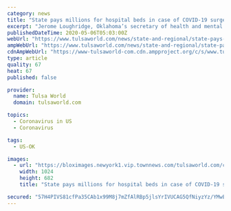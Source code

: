 ```yaml
---
category: news
title: "State pays millions for hospital beds in case of COVID-19 surge, Oklahoma Watch reports"
excerpt: "Jerome Loughridge, Oklahoma’s secretary of health and mental health, said health officials at the time were looking at the COVID-19 situation in states like New York and Louisiana and didn’t"
publishedDateTime: 2020-05-06T05:03:00Z
webUrl: "https://www.tulsaworld.com/news/state-and-regional/state-pays-millions-for-hospital-beds-in-case-of-covid-19-surge-oklahoma-watch-reports/article_bc80d021-012b-5c64-8a3e-c6b53559e0e8.html"
ampWebUrl: "https://www.tulsaworld.com/news/state-and-regional/state-pays-millions-for-hospital-beds-in-case-of-covid-19-surge-oklahoma-watch-reports/article_bc80d021-012b-5c64-8a3e-c6b53559e0e8.amp.html"
cdnAmpWebUrl: "https://www-tulsaworld-com.cdn.ampproject.org/c/s/www.tulsaworld.com/news/state-and-regional/state-pays-millions-for-hospital-beds-in-case-of-covid-19-surge-oklahoma-watch-reports/article_bc80d021-012b-5c64-8a3e-c6b53559e0e8.amp.html"
type: article
quality: 67
heat: 67
published: false

provider:
  name: Tulsa World
  domain: tulsaworld.com

topics:
  - Coronavirus in US
  - Coronavirus

tags:
  - US-OK

images:
  - url: "https://bloximages.newyork1.vip.townnews.com/tulsaworld.com/content/tncms/assets/v3/editorial/9/e4/9e490223-ad95-5d5c-a85f-6add294f8447/5eb1b296a02e2.image.jpg?resize=1024%2C682"
    width: 1024
    height: 682
    title: "State pays millions for hospital beds in case of COVID-19 surge, Oklahoma Watch reports"

secured: "57H4PIVS81cfPa35CAb1x99M8j7mZfAlRBp5jlsYrIVUCAG5QfNiyzYz/YMwEuOeJAM7d/JRbd3NLnZ/+BU2Qe3NO903VlUP9kdNTQ1pNrq9YiMFANxmDse12H+HcUc8c1bB2CC5eVpCkZIKvvIcLVKKQKzbR6LS9n7bA2ZeWK497alftaOVwY42lHRHBP1hx1lw2yDLSe/RNdh47OuarJ3ZuKRQdrEi/p+X+uVPhzqTr7d8AgSePuSVEaMXCw/bPoIw2HHP+DaQIsS5wVGqn9Rwxl3/nIERc3qB5UUZCRXvgCcN6y4ASppgURWfpuKZ7rrUMZl81gWMvnP+oH92R0Tu1fnYB15Eeq6ub2BCWykPxGtLG16jDNI4BXt62dZf95rHOQgKxbO6ThcZeBXvIx0iKxpEEayW8LorF67GEr0j85Qv1XohsITsIeNhwsyKHUXN/3VNUYCILIyado3qRrA7hNDSDYbtrg5mqQweq/U=;qHhd0udUNOKgqB8e+PU0qQ=="
---
```



